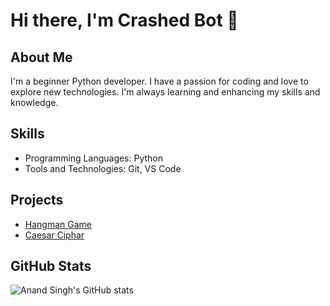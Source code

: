 
# Hi there, I'm Crashed Bot 👋

## About Me

I'm a beginner Python developer. I have a passion for coding and love to explore new technologies. I'm always learning and enhancing my skills and knowledge.

## Skills

- Programming Languages: Python
- Tools and Technologies: Git, VS Code

## Projects

- [Hangman Game](https://github.com/CrashedBot/Hangman-Game)
- [Caesar Ciphar](https://github.com/CrashedBot/Caesar-Cipher)

## GitHub Stats

![Anand Singh's GitHub stats](https://github-readme-stats.vercel.app/api?username=CrashedBot&show_icons=true&theme=dracula)
